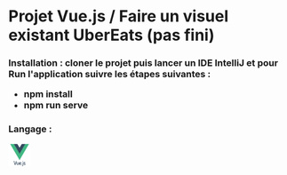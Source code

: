 <h1 align="left">Projet Vue.js / Faire un visuel existant UberEats (pas fini)</h1>

<h3 align="left">Installation : cloner le projet puis lancer un IDE IntelliJ et pour Run l'application suivre les étapes suivantes :  

  - npm install
  - npm run serve
</h3>

<h3 align="left">Langage :</h3>
<p align="left">
  <a href="https://vuejs.org/" target="_blank" rel="noreferrer"> <img src="https://raw.githubusercontent.com/devicons/devicon/master/icons/vuejs/vuejs-original-wordmark.svg" alt="vuejs" width="40" height="40"/> </a>
</p>
